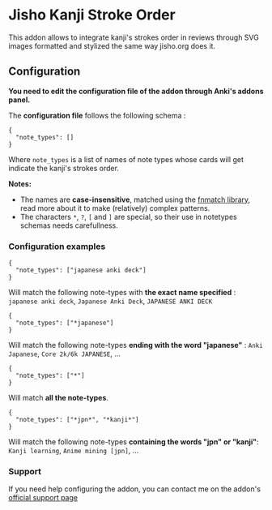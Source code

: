 # Jisho Kanji Stroke Order

This addon allows to integrate kanji's strokes order in reviews through SVG images formatted and stylized the same way jisho.org does it.

## Configuration

**You need to edit the configuration file of the addon through Anki's addons panel.**

The **configuration file** follows the following schema :

```
{
  "note_types": []
}
```

Where `note_types` is a list of names of note types whose cards will get indicate the kanji's strokes order.

**Notes:**

- The names are **case-insensitive**, matched using the [fnmatch library](https://docs.python.org/3/library/fnmatch.html), read more about it to make (relatively) complex patterns.
- The characters `*`, `?`, `[` and `]` are special, so their use in notetypes schemas needs carefullness.

### Configuration examples

```
{
  "note_types": ["japanese anki deck"]
}
```

Will match the following note-types with **the exact name specified** : `japanese anki deck`, `Japanese Anki Deck`, `JAPANESE ANKI DECK`

```
{
  "note_types": ["*japanese"]
}
```

Will match the following note-types **ending with the word "japanese"** : `Anki Japanese`, `Core 2k/6k JAPANESE`, ...

```
{
  "note_types": ["*"]
}
```

Will match **all the note-types**.

```
{
  "note_types": ["*jpn*", "*kanji*"]
}
```

Will match the following note-types **containing the words "jpn" or "kanji"**: `Kanji learning`, `Anime mining [jpn]`, ...

### Support

If you need help configuring the addon, you can contact me on the addon's [official support page](https://forums.ankiweb.net/t/jisho-kanji-stroke-order-official-support-thread/31676/3)
